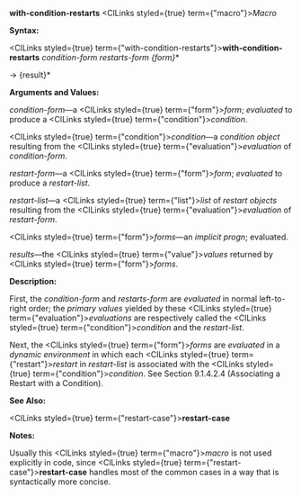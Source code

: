 **with-condition-restarts** <ClLinks styled={true} term={"macro"}><i>Macro</i></ClLinks> 



**Syntax:** 



<ClLinks styled={true} term={"with-condition-restarts"}><b>with-condition-restarts</b></ClLinks> *condition-form restarts-form \{form\}*\* 



→ \{result\}\* 



**Arguments and Values:** 



*condition-form*—a <ClLinks styled={true} term={"form"}><i>form</i></ClLinks>; *evaluated* to produce a <ClLinks styled={true} term={"condition"}><i>condition</i></ClLinks>. 



<ClLinks styled={true} term={"condition"}><i>condition</i></ClLinks>—a *condition object* resulting from the <ClLinks styled={true} term={"evaluation"}><i>evaluation</i></ClLinks> of *condition-form*. 



*restart-form*—a <ClLinks styled={true} term={"form"}><i>form</i></ClLinks>; *evaluated* to produce a *restart-list*. 



*restart-list*—a <ClLinks styled={true} term={"list"}><i>list</i></ClLinks> of *restart objects* resulting from the <ClLinks styled={true} term={"evaluation"}><i>evaluation</i></ClLinks> of *restart-form*. 



<ClLinks styled={true} term={"form"}><i>forms</i></ClLinks>—an *implicit progn*; evaluated. 



*results*—the <ClLinks styled={true} term={"value"}><i>values</i></ClLinks> returned by <ClLinks styled={true} term={"form"}><i>forms</i></ClLinks>. 







 



 



**Description:** 



First, the *condition-form* and *restarts-form* are *evaluated* in normal left-to-right order; the *primary values* yielded by these <ClLinks styled={true} term={"evaluation"}><i>evaluations</i></ClLinks> are respectively called the <ClLinks styled={true} term={"condition"}><i>condition</i></ClLinks> and the *restart-list*. 



Next, the <ClLinks styled={true} term={"form"}><i>forms</i></ClLinks> are *evaluated* in a *dynamic environment* in which each <ClLinks styled={true} term={"restart"}><i>restart</i></ClLinks> in *restart-list* is associated with the <ClLinks styled={true} term={"condition"}><i>condition</i></ClLinks>. See Section 9.1.4.2.4 (Associating a Restart with a Condition). 



**See Also:** 



<ClLinks styled={true} term={"restart-case"}><b>restart-case</b></ClLinks> 



**Notes:** 



Usually this <ClLinks styled={true} term={"macro"}><i>macro</i></ClLinks> is not used explicitly in code, since <ClLinks styled={true} term={"restart-case"}><b>restart-case</b></ClLinks> handles most of the common cases in a way that is syntactically more concise. 



